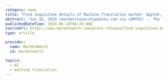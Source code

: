 ```yaml
---
category: news
title: "Find inquisitee details of Machine Translation market- AppTek, Cloudwords, IBM, Lighthouse IP, Lingo24, Lingotek, Lionbridge etc"
abstract: "Jun 18, 2019 (marketresearchupdates.com via COMTEX) -- The latest market report by a Reports monitors with the title ‘Global Machine Translation Market size (in 2018) and CAGR between 2019 and 2025.’ The new report on the worldwide Machine Translation ..."
publishedDateTime: 2019-06-18T04:45:00Z
sourceUrl: https://www.marketwatch.com/press-release/find-inquisitee-details-of-machine-translation-market--apptek-cloudwords-ibm-lighthouse-ip-lingo24-lingotek-lionbridge-etc-2019-06-18
type: article

provider:
  name: MarketWatch
  id: marketwatch

topics:
  - AI
  - machine translation
---
```

